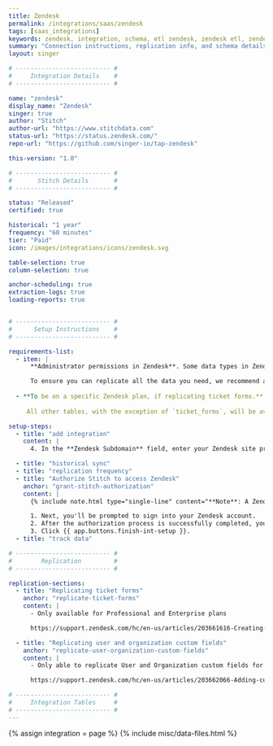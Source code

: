 ```yaml
---
title: Zendesk
permalink: /integrations/saas/zendesk
tags: [saas_integrations]
keywords: zendesk, integration, schema, etl zendesk, zendesk etl, zendesk schema
summary: "Connection instructions, replication info, and schema details for Stitch's Zendesk integration."
layout: singer

# -------------------------- #
#     Integration Details    #
# -------------------------- #

name: "zendesk"
display_name: "Zendesk"
singer: true
author: "Stitch"
author-url: "https://www.stitchdata.com"
status-url: "https://status.zendesk.com/"
repo-url: "https://github.com/singer-io/tap-zendesk"

this-version: "1.0"

# -------------------------- #
#       Stitch Details       #
# -------------------------- #

status: "Released"
certified: true

historical: "1 year"
frequency: "60 minutes"
tier: "Paid"
icon: /images/integrations/icons/zendesk.svg

table-selection: true
column-selection: true

anchor-scheduling: true
extraction-logs: true
loading-reports: true


# -------------------------- #
#      Setup Instructions    #
# -------------------------- #

requirements-list:
  - item: |
      **Administrator permissions in Zendesk**. Some data types in Zendesk may only be accessed with Admin permissions. For example: To replicate ticket metric or tag data, Zendesk's API requires a user with Admin permissions.

      To ensure you can replicate all the data you need, we recommend a user with Admin permissions set up the integration.
      
  - **To be on a specific Zendesk plan, if replicating ticket forms.** In this case, you need to be on an Enterprise Zendesk plan or a Professional Zendesk plan with the ticket forms add-on to replicate the `ticket_forms` table.
  
     All other tables, with the exception of `ticket_forms`, will be available for replication even if you aren't on either of these plans.

setup-steps:
  - title: "add integration"
    content: |
      4. In the **Zendesk Subdomain** field, enter your Zendesk site prefix. For example: For `stitchdata.zendesk.com`, only `stitchdata` would be entered into this field.

  - title: "historical sync"
  - title: "replication frequency"
  - title: "Authorize Stitch to access Zendesk"
    anchor: "grant-stitch-authorization"
    content: |
      {% include note.html type="single-line" content="**Note**: A Zendesk user with Admin permissions must complete this step." %}

      1. Next, you'll be prompted to sign into your Zendesk account.
      2. After the authorization process is successfully completed, you'll be directed back to Stitch.
      3. Click {{ app.buttons.finish-int-setup }}.
  - title: "track data"

# -------------------------- #
#        Replication         #
# -------------------------- #

replication-sections:
  - title: "Replicating ticket forms"
    anchor: "replicate-ticket-forms"
    content: |
      - Only available for Professional and Enterprise plans

      https://support.zendesk.com/hc/en-us/articles/203661616-Creating-ticket-forms-to-support-multiple-request-types-Professional-add-on-and-Enterprise-

  - title: "Replicating user and organization custom fields"
    anchor: "replicate-user-organization-custom-fields"
    content: |
      - Only able to replicate User and Organization custom fields for Team, Professional, and Enterprise plans

      https://support.zendesk.com/hc/en-us/articles/203662066-Adding-custom-fields-to-users

# -------------------------- #
#     Integration Tables     #
# -------------------------- #
---
```

{% assign integration = page %}
{% include misc/data-files.html %}
